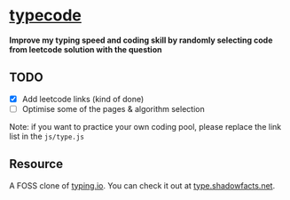 # [typecode](xihajun.github.io/typecode/)
__Improve my typing speed and coding skill by randomly selecting code from leetcode solution with the question__



## TODO
- [x] Add leetcode links (kind of done)
- [ ] Optimise some of the pages & algorithm selection

Note: if you want to practice your own coding pool, please replace the link list in the `js/type.js`

## Resource
A FOSS clone of [typing.io](https://typing.io). You can check it out at [type.shadowfacts.net](https://type.shadowfacts.net).


